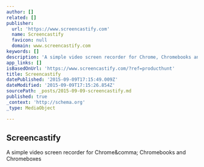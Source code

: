 ```yaml
---
author: []
related: []
publisher:
  url: 'https://www.screencastify.com'
  name: Screencastify
  favicon: null
  domain: www.screencastify.com
keywords: []
description: 'A simple video screen recorder for Chrome, Chromebooks and Chromeboxes'
app_links: []
isBasedOnUrl: 'https://www.screencastify.com/?ref=producthunt'
title: Screencastify
datePublished: '2015-09-09T17:15:49.009Z'
dateModified: '2015-09-09T17:15:26.854Z'
sourcePath: _posts/2015-09-09-screencastify.md
published: true
_context: 'http://schema.org'
_type: MediaObject

---
```

<article style=""><h1>Screencastify</h1><p>A simple video screen recorder for Chrome&amp;comma; Chromebooks and Chromeboxes</p></article>